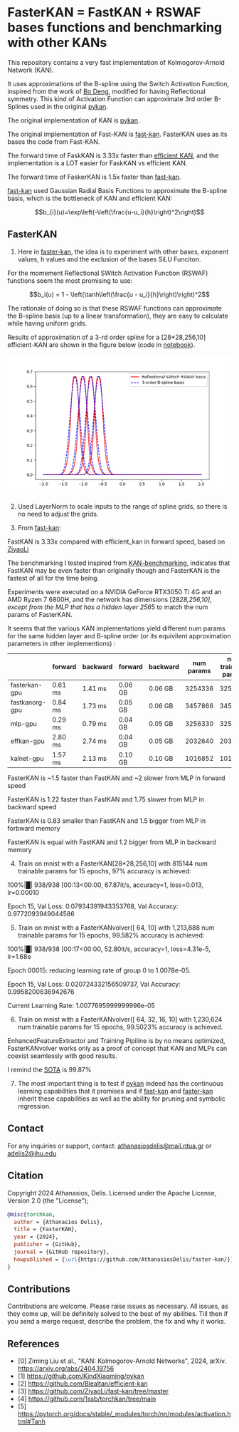 # FasterKAN = FastKAN + RSWAF bases functions and benchmarking with other KANs
  
This repository contains a very fast implementation of Kolmogorov-Arnold Network (KAN). 

It uses approximations of the B-spline using the Switch Activation Function, inspired from the work of [Bo Deng](https://digitalcommons.unl.edu/mathfacpub/68/),
modified for having Reflectional symmetry. This kind of Activation Function can approximate 3rd order B-Splines used in the original [pykan](https://github.com/KindXiaoming/pykan).


The original implementation of KAN is [pykan](https://github.com/KindXiaoming/pykan).

The original implementation of Fast-KAN is [fast-kan](https://github.com/ZiyaoLi/fast-kan). FasterKAN uses as its bases the code from Fast-KAN.

The forward time of FaskKAN is 3.33x faster than [efficient KAN](https://github.com/Blealtan/efficient-kan), and the implementation is a LOT easier for FaskKAN vs efficient KAN.

The forward time of FaskerKAN is 1.5x faster than [fast-kan](https://github.com/ZiyaoLi/fast-kan).



[fast-kan](https://github.com/ZiyaoLi/fast-kan) used Gaussian Radial Basis Functions to approximate the B-spline basis, which is the bottleneck of KAN and efficient KAN:

$$b_{i}(u)=\exp\left(-\left(\frac{u-u_i}{h}\right)^2\right)$$

## FasterKAN
1. Here in [faster-kan](https://github.com/AthanasiosDelis/faster-kan), the idea is to experiment with other bases, exponent values, h values and the exclusion of the bases SiLU Funciton.

For the momement Reflectional SWitch Activation Function (RSWAF) functions seem the most promising to use:

$$b_i(u) = 1 - \left(\tanh\left(\frac{u - u_i}{h}\right)\right)^2$$


The rationale of doing so is that these RSWAF functions can approximate the B-spline basis (up to a linear transformation), they are easy to calculate while having uniform grids.

Results of approximation of a 3-rd order spline for a [28*28,256,10] efficient-KAN are shown in the figure below (code in [notebook](draw_spline_basis.ipynb)). 

![RSWAF well approximates 3-order B-spline basis.](img/compare_basis.png)


2. Used LayerNorm to scale inputs to the range of spline grids, so there is no need to adjust the grids.

3. From [fast-kan](https://github.com/ZiyaoLi/fast-kan):

FastKAN is 3.33x compared with efficient_kan in forward speed, based on [ZiyaoLi](https://github.com/ZiyaoLi)

The benchmarking I tested inspired from [KAN-benchmarking](https://github.com/Jerry-Master/KAN-benchmarking),
indicates that FastKAN may be even faster than originally though and FasterKAN is the fastest of all for the time being.

Experiments were executed on a NVIDIA GeForce RTX3050 Ti 4G and an AMD Ryzen 7 6800H, and the network has dimensions [28*28,256,10],
except from the MLP that has a hidden layer 256*5 to match the num params of FasterKAN.

It seems that the various KAN implementations yield different num params for the same hidden layer and B-spline order (or its equivilent approximation parameters in other implementions) :

|                 | forward	 | backward	 | forward	 | backward	 | num params	 | num trainable params	 |
|-----------------|----------|-----------|-----------|-----------|-----------|-----------|
| fasterkan-gpu     | 0.61 ms	 | 1.41 ms	 | 0.06 GB	 | 0.06 GB	 | 3254336	 | 3254304	 |
| fastkanorg-gpu     | 0.84 ms	 | 1.73 ms	 | 0.05 GB	 | 0.06 GB	 | 3457866	 | 3457834	 |
| mlp-gpu     | 0.29 ms	 | 0.79 ms	 | 0.04 GB	 | 0.05 GB	 | 3256330	 | 3256330	 |
| effkan-gpu     | 2.80 ms	 | 2.74 ms	 | 0.04 GB	 | 0.05 GB	 | 2032640	 | 2032640	 |
| kalnet-gpu     | 1.57 ms	 | 2.13 ms	 | 0.10 GB	 | 0.10 GB	 | 1016852	 | 1016852	 |

FasterKAN is ~1.5 faster than FastKAN and ~2 slower from MLP in forward speed

FasterKAN is 1.22 faster than FastKAN and 1.75 slower from MLP in backward speed

FasterKAN is 0.83 smaller than FastKAN and 1.5 bigger from MLP in forbward memory

FasterKAN is equal with FastKAN and 1.2 bigger from MLP in backward memory

4. Train on mnist with a FasterKAN[28*28,256,10] with 815144 num trainable params for 15 epochs, 97% accuracy is achieved:

100%|█| 938/938 [00:13<00:00, 67.87it/s, accuracy=1, loss=0.013, lr=0.00010

Epoch 15, Val Loss: 0.07934391943353768, Val Accuracy: 0.9772093949044586

5. Train on mnist with a FasterKANvolver([ 64, 10] with 1,213,888 num trainable params for 15 epochs,  99.582% accuracy is achieved:
 
100%|█| 938/938 [00:17<00:00, 52.80it/s, accuracy=1, loss=4.31e-5, lr=1.68e

Epoch 00015: reducing learning rate of group 0 to 1.0078e-05.

Epoch 15, Val Loss: 0.020724332156509737, Val Accuracy: 0.9958200636942676

Current Learning Rate: 1.0077695999999996e-05
 
6. Train on mnist with a FasterKANvolver([ 64, 32, 16, 10] with 1,230,624 num trainable params for 15 epochs, 99.5023% accuracy is achieved.

EnhancedFeatureExtractor and Training Pipiline is by no means optimized, FasterKANvolver works only as a proof of concept that KAN and MLPs can coexist seamlessly with good results.

I remind the [SOTA](https://paperswithcode.com/paper/a-branching-and-merging-convolutional-network) is 99.87% 

7. The most important thing is to test if [pykan](https://github.com/KindXiaoming/pykan) indeed has the continuous learning capabilities that it promises and if [fast-kan](https://github.com/ZiyaoLi/fast-kan) and [faster-kan](https://github.com/AthanasiosDelis/faster-kan) inherit these capabilities as well as the ability for pruning and symbolic regression.

## Contact

For any inquiries or support, contact: athanasiosdelis@mail.ntua.gr or adelis2@jhu.edu

## Citation

Copyright 2024 Athanasios, Delis. Licensed under the Apache License, Version 2.0 (the "License");

```bibtex
@misc{torchkan,
  author = {Athanasios Delis},
  title = {FasterKAN},
  year = {2024},
  publisher = {GitHub},
  journal = {GitHub repository},
  howpublished = {\url{https://github.com/AthanasiosDelis/faster-kan/}}
}
```

## Contributions

Contributions are welcome. Please raise issues as necessary. All issues, as they come up, will be definitely solved to the best of my abilities. Till then if you send a merge request, describe the problem, the fix and why it works.

## References

- [0] Ziming Liu et al., "KAN: Kolmogorov-Arnold Networks", 2024, arXiv. https://arxiv.org/abs/2404.19756
- [1] https://github.com/KindXiaoming/pykan
- [2] https://github.com/Blealtan/efficient-kan
- [3] https://github.com/ZiyaoLi/fast-kan/tree/master
- [4] https://github.com/1ssb/torchkan/tree/main
- [5] https://pytorch.org/docs/stable/_modules/torch/nn/modules/activation.html#Tanh